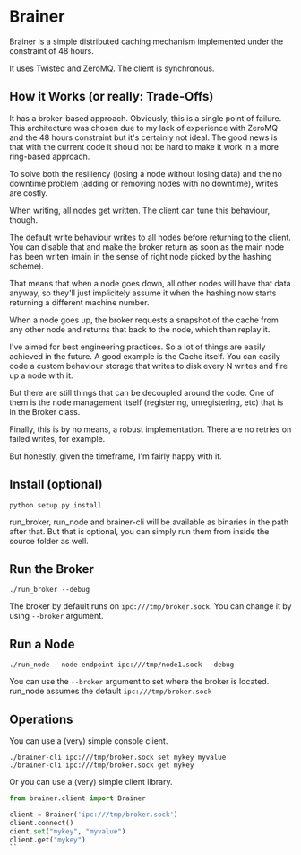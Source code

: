 # Brainer

Brainer is a simple distributed caching mechanism implemented under
the constraint of 48 hours.

It uses Twisted and ZeroMQ. The client is synchronous.

## How it Works (or really: Trade-Offs)

It has a broker-based approach. Obviously, this is a single point of failure. This architecture was chosen due to my lack of experience with ZeroMQ and the 48 hours constraint but it's certainly not ideal. The good news is that with the current code it should not be hard to make it work in a more ring-based approach.

To solve both the resiliency (losing a node without losing data) and the no downtime problem (adding or removing nodes with no downtime), writes are costly.

When writing, all nodes get written. The client can tune this behaviour, though.

The default write behaviour writes to all nodes before returning to the client. You can disable that and make the broker return as soon as the main node has been writen (main in the sense of right node picked by the hashing scheme).

That means that when a node goes down, all other nodes will have that data anyway, so they'll just implicitely assume it when the hashing now starts returning a different machine number.

When a node goes up, the broker requests a snapshot of the cache from any other node and returns that back to the node, which then replay it.

I've aimed for best engineering practices. So a lot of things are easily achieved in the future. A good example is the Cache itself. You can easily code a custom behaviour storage that writes to disk every N writes and fire up a node with it.

But there are still things that can be decoupled around the code. One of them is the node management itself (registering, unregistering, etc) that is in the Broker class.

Finally, this is by no means, a robust implementation. There are no retries on failed writes, for example.

But honestly, given the timeframe, I'm fairly happy with it.

## Install (optional)

```
python setup.py install
```

run_broker, run_node and brainer-cli will be available as binaries in the path after that. But that is optional, you can simply run them from inside the source folder as well.

## Run the Broker

```
./run_broker --debug
```

The broker by default runs on `ipc:///tmp/broker.sock`. You can change it by using `--broker` argument.

## Run a Node

```
./run_node --node-endpoint ipc:///tmp/node1.sock --debug
```

You can use the `--broker` argument to set where the broker is located. run_node assumes the default `ipc:///tmp/broker.sock`

## Operations

You can use a (very) simple console client.

```
./brainer-cli ipc:///tmp/broker.sock set mykey myvalue
./brainer-cli ipc:///tmp/broker.sock get mykey
```

Or you can use a (very) simple client library.

```python
from brainer.client import Brainer

client = Brainer('ipc:///tmp/broker.sock')
client.connect()
cient.set("mykey", "myvalue")
client.get("mykey")
``
